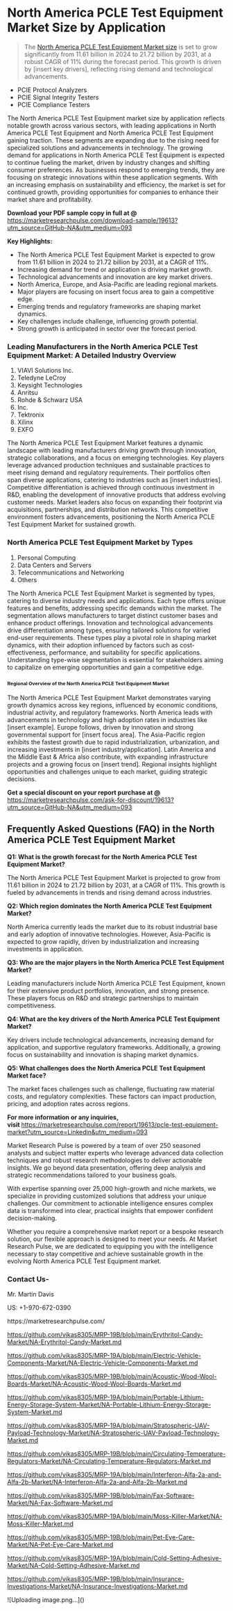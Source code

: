 
<h1>North America PCLE Test Equipment Market&nbsp;Size by Application</h1><blockquote><p>The <a href="https://marketresearchpulse.com/download-sample/19613?utm_source=GitHub-NA&amp;utm_medium=093">North America PCLE Test Equipment Market size</a> is set to grow significantly from 11.61 billion in 2024 to 21.72 billion by 2031, at a robust CAGR of 11% during the forecast period. This growth is driven by [insert key drivers], reflecting rising demand and technological advancements.</p></blockquote><ul><li>PCIE Protocol Analyzers<li> PCIE Signal Integrity Testers<li> PCIE Compliance Testers</li></ul><p>The North America PCLE Test Equipment market size by application reflects notable growth across various sectors, with leading applications in North America PCLE Test Equipment and North America PCLE Test Equipment gaining traction. These segments are expanding due to the rising need for specialized solutions and advancements in technology. The growing demand for applications in North America PCLE Test Equipment is expected to continue fueling the market, driven by industry changes and shifting consumer preferences. As businesses respond to emerging trends, they are focusing on strategic innovations within these application segments. With an increasing emphasis on sustainability and efficiency, the market is set for continued growth, providing opportunities for companies to enhance their market share and profitability.</p><p><strong>Download your PDF sample copy in full at @ </strong><a href="https://marketresearchpulse.com/download-sample/19613?utm_source=GitHub-NA&amp;utm_medium=093">https://marketresearchpulse.com/download-sample/19613?utm_source=GitHub-NA&amp;utm_medium=093</a></p><p><strong>Key Highlights: </strong></p><ul><li>The North America PCLE Test Equipment Market is expected to grow from 11.61 billion in 2024 to 21.72 billion by 2031, at a CAGR of 11%.</li><li>Increasing demand for trend or application is driving market growth.</li><li>Technological advancements and innovation are key market drivers.</li><li>North America, Europe, and Asia-Pacific are leading regional markets.</li><li>Major players are focusing on insert focus area to gain a competitive edge.</li><li>Emerging trends and regulatory frameworks are shaping market dynamics.</li><li>Key challenges include challenge, influencing growth potential.</li><li>Strong growth is anticipated in sector over the forecast period.</li></ul><h3>Leading Manufacturers in the North America PCLE Test Equipment Market: A Detailed Industry Overview</h3><ol><li>VIAVI Solutions Inc.</li><li>Teledyne LeCroy</li><li>Keysight Technologies</li><li>Anritsu</li><li>Rohde & Schwarz USA</li><li>Inc.</li><li>Tektronix</li><li>Xilinx</li><li>EXFO</li></ol><div class="flex max-w-full flex-col flex-grow"><div class="min-h-8 text-message flex w-full flex-col items-end gap-2 whitespace-normal break-words [.text-message+&amp;]:mt-5" dir="auto" data-message-author-role="assistant" data-message-id="fd8432e4-4910-450d-b182-61b7bfb0a01f" data-message-model-slug="gpt-4o"><div class="flex w-full flex-col gap-1 empty:hidden first:pt-[3px]"><div class="markdown prose w-full break-words dark:prose-invert light"><p>The North America PCLE Test Equipment Market features a dynamic landscape with leading manufacturers driving growth through innovation, strategic collaborations, and a focus on emerging technologies. Key players leverage advanced production techniques and sustainable practices to meet rising demand and regulatory requirements. Their portfolios often span diverse applications, catering to industries such as [insert industries]. Competitive differentiation is achieved through continuous investment in R&amp;D, enabling the development of innovative products that address evolving customer needs. Market leaders also focus on expanding their footprint via acquisitions, partnerships, and distribution networks. This competitive environment fosters advancements, positioning the North America PCLE Test Equipment Market for sustained growth.</p></div></div></div></div><h3>North America PCLE Test Equipment Market by Types</h3><ol><li>Personal Computing<li> Data Centers and Servers<li> Telecommunications and Networking<li> Others</li></ol><div class="flex max-w-full flex-col flex-grow"><div class="min-h-8 text-message flex w-full flex-col items-end gap-2 whitespace-normal break-words [.text-message+&amp;]:mt-5" dir="auto" data-message-author-role="assistant" data-message-id="084470be-0bb7-4664-bddf-5156b4f41249" data-message-model-slug="gpt-4o-mini"><div class="flex w-full flex-col gap-1 empty:hidden first:pt-[3px]"><div class="markdown prose w-full break-words dark:prose-invert light"><p>The North America PCLE Test Equipment Market is segmented by types, catering to diverse industry needs and applications. Each type offers unique features and benefits, addressing specific demands within the market. The segmentation allows manufacturers to target distinct customer bases and enhance product offerings. Innovation and technological advancements drive differentiation among types, ensuring tailored solutions for varied end-user requirements. These types play a pivotal role in shaping market dynamics, with their adoption influenced by factors such as cost-effectiveness, performance, and suitability for specific applications. Understanding type-wise segmentation is essential for stakeholders aiming to capitalize on emerging opportunities and gain a competitive edge.</p></div></div></div></div><h3><span style="font-size: 11px;">Regional Overview of the North America PCLE Test Equipment Market</span></h3><div class="flex max-w-full flex-col flex-grow"><div class="min-h-8 text-message flex w-full flex-col items-end gap-2 whitespace-normal break-words [.text-message+&amp;]:mt-5" dir="auto" data-message-author-role="assistant" data-message-id="e9038762-ce64-4e30-91c9-9bd413514231" data-message-model-slug="gpt-4o-mini"><div class="flex w-full flex-col gap-1 empty:hidden first:pt-[3px]"><div class="markdown prose w-full break-words dark:prose-invert light"><p>The North America PCLE Test Equipment Market demonstrates varying growth dynamics across key regions, influenced by economic conditions, industrial activity, and regulatory frameworks. North America leads with advancements in technology and high adoption rates in industries like [insert example]. Europe follows, driven by innovation and strong governmental support for [insert focus area]. The Asia-Pacific region exhibits the fastest growth due to rapid industrialization, urbanization, and increasing investments in [insert industry/application]. Latin America and the Middle East &amp; Africa also contribute, with expanding infrastructure projects and a growing focus on [insert trend]. Regional insights highlight opportunities and challenges unique to each market, guiding strategic decisions.</p></div></div></div></div><p><strong>Get a special discount on your report purchase at @ </strong><a href="https://marketresearchpulse.com/ask-for-discount/19613?utm_source=GitHub-NA&amp;utm_medium=093">https://marketresearchpulse.com/ask-for-discount/19613?utm_source=GitHub-NA&amp;utm_medium=093</a></p><h2>Frequently Asked Questions (FAQ) in the North America PCLE Test Equipment Market</h2><p><strong>Q1: What is the growth forecast for the North America PCLE Test Equipment Market?</strong></p><p>The North America PCLE Test Equipment Market is projected to grow from 11.61 billion in 2024 to 21.72 billion by 2031, at a CAGR of 11%. This growth is fueled by advancements in trends and rising demand across industries.</p><p><strong>Q2: Which region dominates the North America PCLE Test Equipment Market?</strong></p><p>North America currently leads the market due to its robust industrial base and early adoption of innovative technologies. However, Asia-Pacific is expected to grow rapidly, driven by industrialization and increasing investments in application.</p><p><strong>Q3: Who are the major players in the North America PCLE Test Equipment Market?</strong></p><p>Leading manufacturers include North America PCLE Test Equipment, known for their extensive product portfolios, innovation, and strong presence. These players focus on R&amp;D and strategic partnerships to maintain competitiveness.</p><p><strong>Q4: What are the key drivers of the North America PCLE Test Equipment Market?</strong></p><p>Key drivers include technological advancements, increasing demand for application, and supportive regulatory frameworks. Additionally, a growing focus on sustainability and innovation is shaping market dynamics.</p><p><strong>Q5: What challenges does the North America PCLE Test Equipment Market face?</strong></p><p>The market faces challenges such as challenge, fluctuating raw material costs, and regulatory complexities. These factors can impact production, pricing, and adoption rates across regions.</p><p><strong>For more information or any inquiries, visit&nbsp;</strong><a href="https://marketresearchpulse.com/report/19613/pcle-test-equipment-market?utm_source=Linkedin&utm_medium=093">https://marketresearchpulse.com/report/19613/pcle-test-equipment-market?utm_source=Linkedin&utm_medium=093</a></p><p>Market Research Pulse is powered by a team of over 250 seasoned analysts and subject matter experts who leverage advanced data collection techniques and robust research methodologies to deliver actionable insights. We go beyond data presentation, offering deep analysis and strategic recommendations tailored to your business goals.</p><p>With expertise spanning over 25,000 high-growth and niche markets, we specialize in providing customized solutions that address your unique challenges. Our commitment to actionable intelligence ensures complex data is transformed into clear, practical insights that empower confident decision-making.</p><p>Whether you require a comprehensive market report or a bespoke research solution, our flexible approach is designed to meet your needs. At Market Research Pulse, we are dedicated to equipping you with the intelligence necessary to stay competitive and achieve sustainable growth in the evolving North America PCLE Test Equipment market.</p><h3><strong>Contact Us-</strong></h3><p>Mr. Martin Davis</p><p>US: +1-970-672-0390</p><p>https://marketresearchpulse.com/</p><p><a href="https://github.com/vikas8305/MRP-19B/blob/main/Erythritol-Candy-Market/NA-Erythritol-Candy-Market.md">https://github.com/vikas8305/MRP-19B/blob/main/Erythritol-Candy-Market/NA-Erythritol-Candy-Market.md</a></p><p><a href="https://github.com/vikas8305/MRP-19A/blob/main/Electric-Vehicle-Components-Market/NA-Electric-Vehicle-Components-Market.md">https://github.com/vikas8305/MRP-19A/blob/main/Electric-Vehicle-Components-Market/NA-Electric-Vehicle-Components-Market.md</a></p><p><a href="https://github.com/vikas8305/MRP-19B/blob/main/Acoustic-Wood-Wool-Boards-Market/NA-Acoustic-Wood-Wool-Boards-Market.md">https://github.com/vikas8305/MRP-19B/blob/main/Acoustic-Wood-Wool-Boards-Market/NA-Acoustic-Wood-Wool-Boards-Market.md</a></p><p><a href="https://github.com/vikas8305/MRP-19A/blob/main/Portable-Lithium-Energy-Storage-System-Market/NA-Portable-Lithium-Energy-Storage-System-Market.md">https://github.com/vikas8305/MRP-19A/blob/main/Portable-Lithium-Energy-Storage-System-Market/NA-Portable-Lithium-Energy-Storage-System-Market.md</a></p><p><a href="https://github.com/vikas8305/MRP-19A/blob/main/Stratospheric-UAV-Payload-Technology-Market/NA-Stratospheric-UAV-Payload-Technology-Market.md">https://github.com/vikas8305/MRP-19A/blob/main/Stratospheric-UAV-Payload-Technology-Market/NA-Stratospheric-UAV-Payload-Technology-Market.md</a></p><p><a href="https://github.com/vikas8305/MRP-19B/blob/main/Circulating-Temperature-Regulators-Market/NA-Circulating-Temperature-Regulators-Market.md">https://github.com/vikas8305/MRP-19B/blob/main/Circulating-Temperature-Regulators-Market/NA-Circulating-Temperature-Regulators-Market.md</a></p><p><a href="https://github.com/vikas8305/MRP-19A/blob/main/Interferon-Alfa-2a-and-Alfa-2b-Market/NA-Interferon-Alfa-2a-and-Alfa-2b-Market.md">https://github.com/vikas8305/MRP-19A/blob/main/Interferon-Alfa-2a-and-Alfa-2b-Market/NA-Interferon-Alfa-2a-and-Alfa-2b-Market.md</a></p><p><a href="https://github.com/vikas8305/MRP-19B/blob/main/Fax-Software-Market/NA-Fax-Software-Market.md">https://github.com/vikas8305/MRP-19B/blob/main/Fax-Software-Market/NA-Fax-Software-Market.md</a></p><p><a href="https://github.com/vikas8305/MRP-19A/blob/main/Moss-Killer-Market/NA-Moss-Killer-Market.md">https://github.com/vikas8305/MRP-19A/blob/main/Moss-Killer-Market/NA-Moss-Killer-Market.md</a></p><p><a href="https://github.com/vikas8305/MRP-19B/blob/main/Pet-Eye-Care-Market/NA-Pet-Eye-Care-Market.md">https://github.com/vikas8305/MRP-19B/blob/main/Pet-Eye-Care-Market/NA-Pet-Eye-Care-Market.md</a></p><p><a href="https://github.com/vikas8305/MRP-19A/blob/main/Cold-Setting-Adhesive-Market/NA-Cold-Setting-Adhesive-Market.md">https://github.com/vikas8305/MRP-19A/blob/main/Cold-Setting-Adhesive-Market/NA-Cold-Setting-Adhesive-Market.md</a></p><p><a href="https://github.com/vikas8305/MRP-19B/blob/main/Insurance-Investigations-Market/NA-Insurance-Investigations-Market.md">https://github.com/vikas8305/MRP-19B/blob/main/Insurance-Investigations-Market/NA-Insurance-Investigations-Market.md</a></p>
![Uploading image.png…]()
